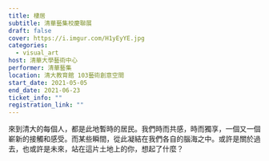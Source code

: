 ```yaml
---
title: 棲居
subtitle: 清華藝集校慶聯展
draft: false
cover: https://i.imgur.com/H1yEyYE.jpg
categories:
  - visual_art
host: 清華大學藝術中心
performer: 清華藝集
location: 清大教育館 103藝術創意空間
start_date: 2021-05-05
end_date: 2021-06-23
ticket_info: ""
registration_link: ""
---
```

來到清大的每個人，都是此地暫時的居民。我們時而共感，時而獨享，一個又一個嶄新的接觸和感受。而某些瞬間，從此凝結在我們各自的腦海之中。或許是關於過去，也或許是未來，站在這片土地上的你，想起了什麼？